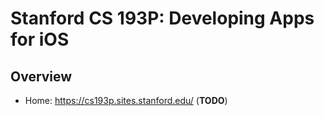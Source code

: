 # Stanford CS 193P: Developing Apps for iOS

## Overview
- Home: https://cs193p.sites.stanford.edu/ (**TODO**)
